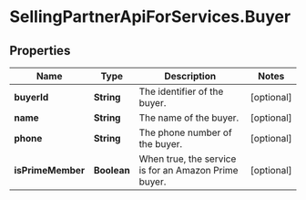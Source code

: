 # SellingPartnerApiForServices.Buyer

## Properties
Name | Type | Description | Notes
------------ | ------------- | ------------- | -------------
**buyerId** | **String** | The identifier of the buyer. | [optional] 
**name** | **String** | The name of the buyer. | [optional] 
**phone** | **String** | The phone number of the buyer. | [optional] 
**isPrimeMember** | **Boolean** | When true, the service is for an Amazon Prime buyer. | [optional] 
